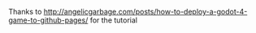 Thanks to http://angelicgarbage.com/posts/how-to-deploy-a-godot-4-game-to-github-pages/
for the tutorial